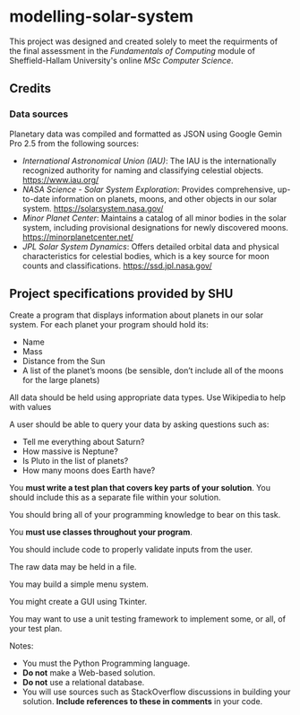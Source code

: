 # modelling-solar-system
This project was designed and created solely to meet the requirments of the final assessment in the *Fundamentals of Computing* module of Sheffield-Hallam University's online *MSc Computer Science*.

## Credits

### Data sources

Planetary data was compiled and formatted as JSON using Google Gemin Pro 2.5 from the following sources:
* _International Astronomical Union (IAU)_: The IAU is the internationally recognized authority for naming and classifying celestial objects. https://www.iau.org/
* _NASA Science - Solar System Exploration_: Provides comprehensive, up-to-date information on planets, moons, and other objects in our solar system. https://solarsystem.nasa.gov/
* _Minor Planet Center_: Maintains a catalog of all minor bodies in the solar system, including provisional designations for newly discovered moons. https://minorplanetcenter.net/
* _JPL Solar System Dynamics_: Offers detailed orbital data and physical characteristics for celestial bodies, which is a key source for moon counts and classifications. https://ssd.jpl.nasa.gov/


## Project specifications provided by SHU
Create a program that displays information about planets in our solar system. For each planet your program should hold its: 
* Name
* Mass
* Distance from the Sun
* A list of the planet’s moons (be sensible, don’t include all of the moons for the large planets)

All data should be held using appropriate data types. Use Wikipedia to help with values

A user should be able to query your data by asking questions such as: 
* Tell me everything about Saturn? 
* How massive is Neptune? 
* Is Pluto in the list of planets? 
* How many moons does Earth have? 

You **must write a test plan that covers key parts of your solution**. You should include this as a separate file within your solution. 

You should bring all of your programming knowledge to bear on this task. 

You **must use classes throughout your program**. 

You should include code to properly validate inputs from the user. 

The raw data may be held in a file. 

You may build a simple menu system. 

You might create a GUI using Tkinter. 

You may want to use a unit testing framework to implement some, or all, of your test plan. 

Notes: 
* You must the Python Programming language. 
* **Do not** make a Web-based solution. 
* **Do not** use a relational database. 
* You will use sources such as StackOverflow discussions in building your solution. **Include references to these in comments** in your code.  

